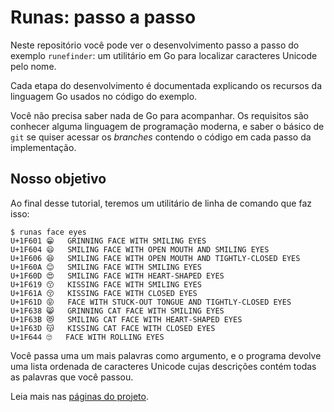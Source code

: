 # Runas: passo a passo

Neste repositório você pode ver o desenvolvimento passo a passo do exemplo `runefinder`: um utilitário em Go para localizar caracteres Unicode pelo nome.

Cada etapa do desenvolvimento é documentada explicando os recursos da linguagem Go usados no código do exemplo.

Você não precisa saber nada de Go para acompanhar. Os requisitos são conhecer alguma linguagem de programação moderna, e saber o básico de `git` se quiser acessar os _branches_ contendo o código em cada passo da implementação.


## Nosso objetivo

Ao final desse tutorial, teremos um utilitário de linha de comando que faz isso:

```
$ runas face eyes
U+1F601	😁	GRINNING FACE WITH SMILING EYES
U+1F604	😄	SMILING FACE WITH OPEN MOUTH AND SMILING EYES
U+1F606	😆	SMILING FACE WITH OPEN MOUTH AND TIGHTLY-CLOSED EYES
U+1F60A	😊	SMILING FACE WITH SMILING EYES
U+1F60D	😍	SMILING FACE WITH HEART-SHAPED EYES
U+1F619	😙	KISSING FACE WITH SMILING EYES
U+1F61A	😚	KISSING FACE WITH CLOSED EYES
U+1F61D	😝	FACE WITH STUCK-OUT TONGUE AND TIGHTLY-CLOSED EYES
U+1F638	😸	GRINNING CAT FACE WITH SMILING EYES
U+1F63B	😻	SMILING CAT FACE WITH HEART-SHAPED EYES
U+1F63D	😽	KISSING CAT FACE WITH CLOSED EYES
U+1F644	🙄	FACE WITH ROLLING EYES
```

Você passa uma um mais palavras como argumento, e o programa devolve uma lista ordenada de caracteres Unicode cujas descrições contém todas as palavras que você passou.

Leia mais nas [páginas do projeto](https://ThoughtWorksInc.github.io/runas/).
